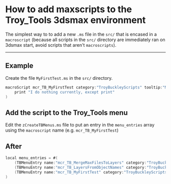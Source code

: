 # How to add maxscripts to the Troy_Tools 3dsmax environment

The simplest way to to add a new `.ms` file in the `src/` that is encased in a `macroscript` (because all scripts in the `src/` directory are immediately ran on 3dsmax start, avoid scripts that aren't `macroscripts`).

---

## Example

Create the file `MyFirstTest.ms` in the `src/` directory.

```c
macroScript mcr_TB_MyFirstTest category:"TroyBuckleyScripts" tooltip:"My First Test" (
    print "I do nothing currently, except print"
)
```

## Add the script to the Troy_Tools menu

Edit the `zCreateTBMenus.ms` file to put an entry in the `menu_entries` array using the `macroscript` name (e.g. `mcr_TB_MyFirstTest`)

## After
```c
local menu_entries = #(
	(TBMenuEntry name:"mcr_TB_MergeMaxFilesToLayers" category:"TroyBuckleyScripts"),
	(TBMenuEntry name:"mcr_TB_LayersFromObjectNames" category:"TroyBuckleyScripts"),	<---- make sure to add a comma!!
	(TBMenuEntry name:"mcr_TB_MyFirstTest" category:"TroyBuckleyScripts")          		<---- this line was added
)
```